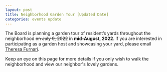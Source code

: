 ```yaml
---
layout: post
title: Neighborhood Garden Tour [Updated Date]
categories: events update
---
```


The Board is planning a garden tour of resident’s yards throughout the neighborhood ~~on July 9, 2022~~ in **mid-August, 2022**. If you are interested in participating as a garden host and showcasing your yard, please email [Theresa Furnari](mailto:TAFurnari10@gmail.com).

Keep an eye on this page for more details if you only wish to walk the neighborhood and view our neighbor's lovely gardens.